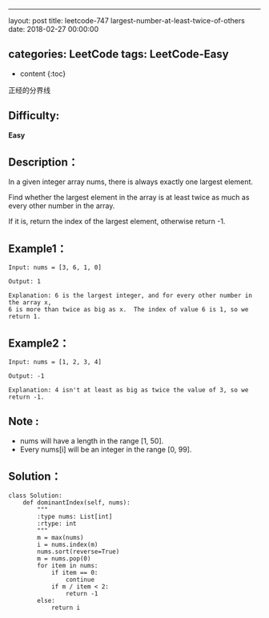 
---
layout: post
title:  leetcode-747 largest-number-at-least-twice-of-others
date:   2018-02-27 00:00:00

categories: LeetCode
tags: LeetCode-Easy
---

* content
{:toc}

正经的分界线





## Difficulty:

**Easy**

## Description：

In a given integer array nums, there is always exactly one largest element.

Find whether the largest element in the array is at least twice as much as every other number in the array.

If it is, return the index of the largest element, otherwise return -1.

## Example1：

```
Input: nums = [3, 6, 1, 0]

Output: 1

Explanation: 6 is the largest integer, and for every other number in the array x,
6 is more than twice as big as x.  The index of value 6 is 1, so we return 1.
```

## Example2：

```
Input: nums = [1, 2, 3, 4]

Output: -1

Explanation: 4 isn't at least as big as twice the value of 3, so we return -1.
```
## Note :

- nums will have a length in the range [1, 50].
- Every nums[i] will be an integer in the range [0, 99].

## Solution：

```
class Solution:
    def dominantIndex(self, nums):
        """
        :type nums: List[int]
        :rtype: int
        """
        m = max(nums)
        i = nums.index(m)
        nums.sort(reverse=True)
        m = nums.pop(0)
        for item in nums:
            if item == 0:
                continue
            if m / item < 2:
                return -1
        else:
            return i
```
